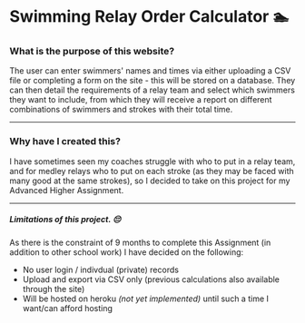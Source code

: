 # Swimming Relay Order Calculator 🏊
### What is the purpose of this website?
The user can enter swimmers' names and times via either uploading a CSV file or completing a form on the site - this will be stored on a database. They can then detail the requirements of a relay team and select which swimmers they want to include, from which they will receive a report on different combinations of swimmers and strokes with their total time.

---

### Why have I created this?
I have sometimes seen my coaches struggle with who to put in a relay team, and for medley relays who to put on each stroke (as they may be faced with many good at the same strokes), so I decided to take on this project for my Advanced Higher Assignment.

---

##### Limitations of this project. 😔
As there is the constraint of 9 months to complete this Assignment (in addition to other school work) I have decided on the following:
* No user login / indivdual (private) records
* Upload and export via CSV only (previous calculations also available through the site)
* Will be hosted on heroku _(not yet implemented)_ until such a time I want/can afford hosting
